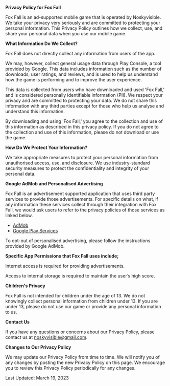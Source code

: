 **Privacy Policy for Fox Fall**

Fox Fall is an ad-supported mobile game that is operated by Noskyvisible. We take your privacy very seriously and are committed to protecting your personal information. This Privacy Policy outlines how we collect, use, and share your personal data when you use our mobile game.

**What Information Do We Collect?**

Fox Fall does not directly collect any information from users of the app. 

We may, however, collect general usage data through Play Console, a tool provided by Google. This data includes information such as the number of downloads, user ratings, and reviews, and is used to help us understand how the game is performing and to improve the user experience.

This data is collected from users who have downloaded and used 'Fox Fall,' and is considered personally identifiable information (PII). We respect your privacy and are committed to protecting your data. We do not share this information with any third parties except for those who help us analyse and understand this information.

By downloading and using 'Fox Fall,' you agree to the collection and use of this information as described in this privacy policy. If you do not agree to the collection and use of this information, please do not download or use the game.

**How Do We Protect Your Information?**

We take appropriate measures to protect your personal information from unauthorised access, use, and disclosure. We use industry-standard security measures to protect the confidentiality and integrity of your personal data.

**Google AdMob and Personalised Advertising**

Fox Fall is an advertisement supported application that uses third party services to provide those advertisements.  For specific details on what, if any information these services collect through their integration with Fox Fall, we would ask users to refer to the privacy policies of those services as linked below.

*   [AdMob](https://support.google.com/admob/answer/6128543?hl=en)
*   [Google Play Services](https://www.google.com/policies/privacy/)

To opt-out of personalised advertising, please follow the instructions provided by Google AdMob.

**Specific App Permissions that Fox Fall uses include;**

<uses-permission android:name="android.permission.INTERNET" />

Internet access is required for providing advertisements.

<uses-permission android:name="android.permission.WRITE_EXTERNAL_STORAGE" />
<uses-permission android:name="android.permission.READ_EXTERNAL_STORAGE" />

Access to internal storage is required to maintain the user’s high score.

**Children's Privacy**

Fox Fall is not intended for children under the age of 13. We do not knowingly collect personal information from children under 13. If you are under 13, please do not use our game or provide any personal information to us.

**Contact Us**

If you have any questions or concerns about our Privacy Policy, please contact us at noskyvisible@gmail.com.

**Changes to Our Privacy Policy**

We may update our Privacy Policy from time to time. We will notify you of any changes by posting the new Privacy Policy on this page. We encourage you to review this Privacy Policy periodically for any changes.

Last Updated: March 19, 2023







